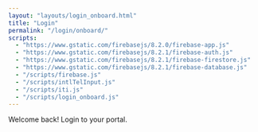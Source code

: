 ```yaml
---
layout: "layouts/login_onboard.html"
title: "Login"
permalink: "/login/onboard/"
scripts:
  - "https://www.gstatic.com/firebasejs/8.2.0/firebase-app.js"
  - "https://www.gstatic.com/firebasejs/8.2.1/firebase-auth.js"
  - "https://www.gstatic.com/firebasejs/8.2.1/firebase-firestore.js"
  - "https://www.gstatic.com/firebasejs/8.2.1/firebase-database.js"
  - "/scripts/firebase.js"
  - "/scripts/intlTelInput.js"
  - "/scripts/iti.js"
  - "/scripts/login_onboard.js"
---
```


Welcome back! Login to your portal.
